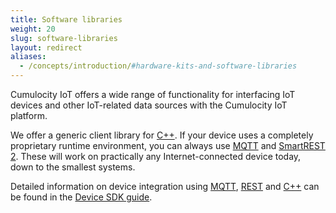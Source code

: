 ```yaml
---
title: Software libraries
weight: 20
slug: software-libraries
layout: redirect
aliases:
  - /concepts/introduction/#hardware-kits-and-software-libraries
---
```


Cumulocity IoT offers a wide range of functionality for interfacing IoT devices and other IoT-related data sources with the Cumulocity IoT platform.

We offer a generic client library for [C++](/device-sdk/cpp). If your device uses a completely proprietary runtime environment, you can always  use [MQTT](/device-sdk/mqtt) and [SmartREST 2](/device-sdk/rest). These will work on practically any Internet-connected device today, down to the smallest systems.

Detailed information on device integration using [MQTT](/device-sdk/mqtt), [REST](/device-sdk/rest) and [C++](/device-sdk/cpp) can be found in the [Device SDK guide](/device-sdk/device-sdk-introduction).

